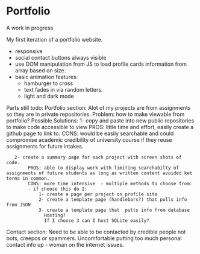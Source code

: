 # Portfolio

A work in progress

My first iteration of a portfolio website.
- responsive
- social contact buttons always visible
- use DOM manipulation from JS to load profile cards information from array based on size. 
- basic animation features: 
  - hamburger to cross
  - text fades in via random letters. 
  - light and dark mode

Parts still todo:
Portfolio section:
    Alot of my projects are from assignments so they are in private repositories.
    Problem: how to make viewable from portfolio?
      Possible Solutions:
       1- copy and paste into new public repositories to make code accessible to view
            PROS: little time and effort, easily create a github page to link to.
            CONS: would be easily searchable and could compromise academic credibility of university course if they reuse assignments for future intakes.
       
       2- create a summary page for each project with screen shots of code.
            PROS: able to display work with limiting searchabilty of assignments of future students as long as written content avoided ket terms in common.
            CONS: more time intensive  - multiple methods to choose from:
            - if choose this do I:
                1- create a page per project on profile site
                2- create a template page (handlebars?) that pulls info from JSON
                3- create a template page that  putts info from database
                  Hosting?
                  If I choose 3 can I host SQLite easily?
                  
                  
Contact section:
    Need to be able to be contacted by credible people not bots, creepos or spammers.
    Uncomfortable putting too much personal contact info up - woman on the internet issues.
    
        
